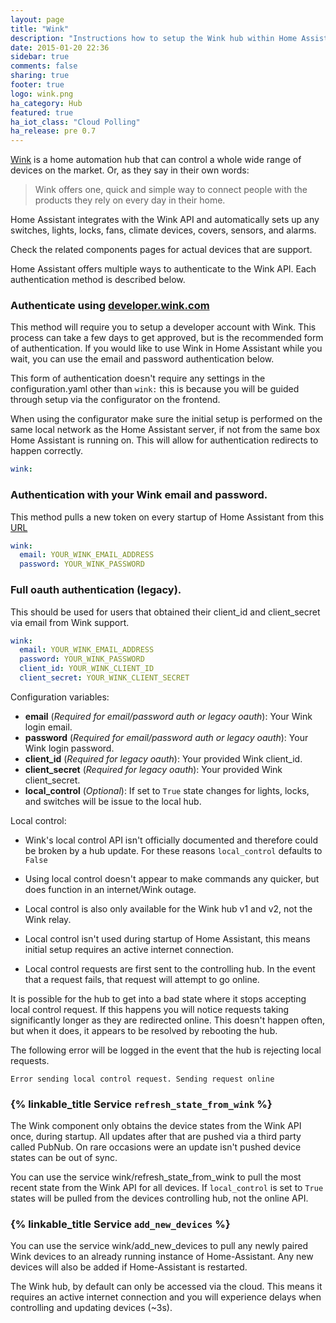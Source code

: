 ```yaml
---
layout: page
title: "Wink"
description: "Instructions how to setup the Wink hub within Home Assistant."
date: 2015-01-20 22:36
sidebar: true
comments: false
sharing: true
footer: true
logo: wink.png
ha_category: Hub
featured: true
ha_iot_class: "Cloud Polling"
ha_release: pre 0.7
---
```


[Wink](http://www.wink.com/) is a home automation hub that can control a whole wide range of devices on the market. Or, as they say in their own words:

<blockquote>
  Wink offers one, quick and simple way to connect people with the products they rely on every day in their home.
</blockquote>

Home Assistant integrates with the Wink API and automatically sets up any switches, lights, locks, fans, climate devices, covers, sensors, and alarms.

Check the related components pages for actual devices that are support.

Home Assistant offers multiple ways to authenticate to the Wink API. Each authentication method is described below.

### Authenticate using [developer.wink.com](https://developer.wink.com)


This method will require you to setup a developer account with Wink. This process can take a few days to get approved, but is the recommended form of authentication. If you would like to use Wink in Home Assistant while you wait, you can use the email and password authentication below.

This form of authentication doesn't require any settings in the configuration.yaml other than `wink:` this is because you will be guided through setup via the configurator on the frontend.

<p class='note'>
When using the configurator make sure the initial setup is performed on the same local network as the Home Assistant server, if not from the same box Home Assistant is running on. This will allow for authentication redirects to happen correctly. 
</p>

```yaml
wink:
```


### Authentication with your Wink email and password.


This method pulls a new token on every startup of Home Assistant from this [URL](https://winkbearertoken.appspot.com)

```yaml
wink:
  email: YOUR_WINK_EMAIL_ADDRESS
  password: YOUR_WINK_PASSWORD
```

### Full oauth authentication (legacy).

This should be used for users that obtained their client_id and client_secret via email from Wink support.


```yaml
wink:
  email: YOUR_WINK_EMAIL_ADDRESS
  password: YOUR_WINK_PASSWORD
  client_id: YOUR_WINK_CLIENT_ID
  client_secret: YOUR_WINK_CLIENT_SECRET
```

Configuration variables:

- **email** (*Required for email/password auth or legacy oauth*): Your Wink login email.
- **password** (*Required for email/password auth or legacy oauth*): Your Wink login password.
- **client_id** (*Required for legacy oauth*): Your provided Wink client_id.
- **client_secret** (*Required for legacy oauth*): Your provided Wink client_secret.
- **local_control** (*Optional*): If set to `True` state changes for lights, locks, and switches will be issue to the local hub.

Local control:
- Wink's local control API isn't officially documented and therefore could be broken by a hub update. For these reasons `local_control` defaults to `False`

- Using local control doesn't appear to make commands any quicker, but does function in an internet/Wink outage.

- Local control is also only available for the Wink hub v1 and v2, not the Wink relay. 

- Local control isn't used during startup of Home Assistant, this means initial setup requires an active internet connection.

- Local control requests are first sent to the controlling hub. In the event that a request fails, that request will attempt to go online.

<p class='note'>
It is possible for the hub to get into a bad state where it stops accepting local control request. If this happens you will notice requests taking significantly longer as they are redirected online. This doesn't happen often, but when it does, it appears to be resolved by rebooting the hub.

The following error will be logged in the event that the hub is rejecting local requests.

```
Error sending local control request. Sending request online
```

</p>

### {% linkable_title Service `refresh_state_from_wink` %}

The Wink component only obtains the device states from the Wink API once, during startup. All updates after that are pushed via a third party called PubNub. On rare occasions were an update isn't pushed device states can be out of sync. 

You can use the service wink/refresh_state_from_wink to pull the most recent state from the Wink API for all devices. If `local_control` is set to `True` states will be pulled from the devices controlling hub, not the online API.

### {% linkable_title Service `add_new_devices` %}

You can use the service wink/add_new_devices to pull any newly paired Wink devices to an already running instance of Home-Assistant. Any new devices will also be added if Home-Assistant is restarted.

<p class='note'>
The Wink hub, by default can only be accessed via the cloud. This means it requires an active internet connection and you will experience delays when controlling and updating devices (~3s). 
</p>
